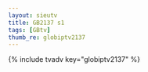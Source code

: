 ```yaml
--- 
layout: sieutv
title: GB2137 s1
tags: [GBtv]
thumb_re: globiptv2137
---
```

{% include tvadv key="globiptv2137" %} 
